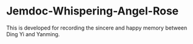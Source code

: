 # Jemdoc-Whispering-Angel-Rose
This is developed for recording the sincere and happy memory between Ding Yi and Yanming.
